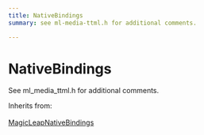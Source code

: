 ```yaml
---
title: NativeBindings
summary: see ml-media-ttml.h for additional comments. 

---
```


# NativeBindings




See ml&#95;media&#95;ttml.h for additional comments.   


Inherits from: <br></br>[MagicLeapNativeBindings](/versioned_docs/version-22-Feb-2023/unity-api/api/UnityEngine.XR.MagicLeap.Native/MagicLeapNativeBindings/UnityEngine.XR.MagicLeap.Native.MagicLeapNativeBindings.md)





